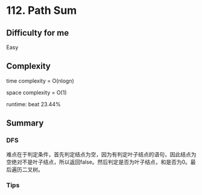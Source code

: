 # 112. Path Sum
## Difficulty for me

Easy

## Complexity
time complexity = O(nlogn)

space complexity = O(1)

runtime: beat 23.44%

## Summary
### DFS

难点在于判定条件，首先判定结点为空，因为有判定叶子结点的语句，因此结点为空绝对不是叶子结点，所以返回false。然后判定是否为叶子结点，和是否为0。最后遍历二叉树。

### Tips

